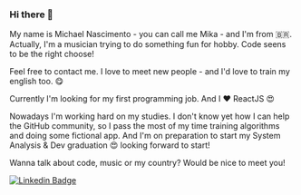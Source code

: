 ### Hi there 👋

My name is Michael Nascimento - you can call me Mika - and I'm from 🇧🇷. Actually, I'm a musician trying to do something fun for hobby. Code seens to be the right choose! 

Feel free to contact me. I love to meet new people - and I'd love to train my english too. 😋

Currently I'm looking for my first programming job. And I ❤️ ReactJS 😍

Nowadays I'm working hard on my studies. I don't know yet how I can help the GitHub community, so I pass the most of my time training algorithms and doing some fictional app. And I'm on preparation to start my System Analysis & Dev graduation 😍 looking forward to start!

Wanna talk about code, music or my country? Would be nice to meet you!

[![Linkedin Badge](https://img.shields.io/badge/-LinkedIn-blue?style=flat-square&logo=Linkedin&logoColor=white&link=https://www.linkedin.com/in/michaelnsc/)](https://www.linkedin.com/in/michaelnsc/)


<!--
**mikansc/mikansc** is a ✨ _special_ ✨ repository because its `README.md` (this file) appears on your GitHub profile.

Here are some ideas to get you started:

- 🔭 I’m currently working on ...
- 🌱 I’m currently learning ...
- 👯 I’m looking to collaborate on ...
- 🤔 I’m looking for help with ...
- 💬 Ask me about ...
- 📫 How to reach me: ...
- 😄 Pronouns: ...
- ⚡ Fun fact: ...
-->
